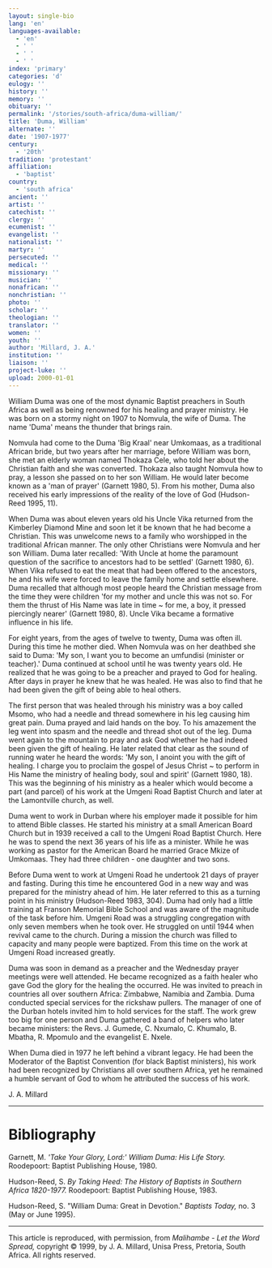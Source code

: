 ```yaml
---
layout: single-bio
lang: 'en'
languages-available:
  - 'en'
  - ' '
  - ' '
  - ' '
index: 'primary'
categories: 'd'
eulogy: ''
history: ''
memory: ''
obituary: ''
permalink: '/stories/south-africa/duma-william/'
title: 'Duma, William'
alternate: ''
date: '1907-1977'
century:
  - '20th'
tradition: 'protestant'
affiliation:
  - 'baptist'
country:
  - 'south africa'
ancient: ''
artist: ''
catechist: ''
clergy: ''
ecumenist: ''
evangelist: ''
nationalist: ''
martyr: ''
persecuted: ''
medical: ''
missionary: ''
musician: ''
nonafrican: ''
nonchristian: ''
photo: ''
scholar: ''
theologian: ''
translator: ''
women: ''
youth: ''
author: 'Millard, J. A.'
institution: ''
liaison: ''
project-luke: ''
upload: 2000-01-01
---
```



William Duma was one of the most dynamic Baptist preachers in South Africa as well as being renowned for his healing and prayer ministry. He was born on a stormy night on 1907 to Nomvula, the wife of Duma. The name 'Duma' means the thunder that brings rain.

Nomvula had come to the Duma 'Big Kraal' near Umkomaas, as a traditional African bride, but two years after her marriage, before William was born, she met an elderly woman named Thokaza Cele, who told her about the Christian faith and she was converted. Thokaza also taught Nomvula how to pray, a lesson she passed on to her son William. He would later become known as a 'man of prayer' (Garnett 1980, 5). From his mother, Duma also received his early impressions of the reality of the love of God (Hudson-Reed 1995, 11).

When Duma was about eleven years old his Uncle Vika returned from the Kimberley Diamond Mine and soon let it be known that he had become a Christian. This was unwelcome news to a family who worshipped in the traditional African manner. The only other Christians were Nomvula and her son William. Duma later recalled: 'With Uncle at home the paramount question of the sacrifice to ancestors had to be settled' (Garnett 1980, 6). When Vika refused to eat the meat that had been offered to the ancestors, he and his wife were forced to leave the family home and settle elsewhere. Duma recalled that although most people heard the Christian message from the time they were children 'for my mother and uncle this was not so. For them the thrust of His Name was late in time ~ for me, a boy, it pressed piercingly nearer' (Garnett 1980, 8). Uncle Vika became a formative influence in his life.

For eight years, from the ages of twelve to twenty, Duma was often ill. During this time he mother died. When Nomvula was on her deathbed she said to Duma: 'My son, I want you to become an umfundisi (minister or teacher).' Duma continued at school until he was twenty years old. He realized that he was going to be a preacher and prayed to God for healing. After days in prayer he knew that he was healed. He was also to find that he had been given the gift of being able to heal others.

The first person that was healed through his ministry was a boy called Msomo, who had a needle and thread somewhere in his leg causing him great pain. Duma prayed and laid hands on the boy. To his amazement the leg went into spasm and the needle and thread shot out of the leg. Duma went again to the mountain to pray and ask God whether he had indeed been given the gift of healing. He later related that clear as the sound of running water he heard the words: 'My son, I anoint you with the gift of healing. I charge you to proclaim the gospel of Jesus Christ ~ to perform in His Name the ministry of healing body, soul and spirit' (Garnett 1980, 18). This was the beginning of his ministry as a healer which would become a part (and parcel) of his work at the Umgeni Road Baptist Church and later at the Lamontville church, as well.

Duma went to work in Durban where his employer made it possible for him to attend Bible classes. He started his ministry at a small American Board Church but in 1939 received a call to the Umgeni Road Baptist Church. Here he was to spend the next 36 years of his life as a minister. While he was working as pastor for the American Board he married Grace Mkize of Umkomaas. They had three children - one daughter and two sons.

Before Duma went to work at Umgeni Road he undertook 21 days of prayer and fasting. During this time he encountered God in a new way and was prepared for the ministry ahead of him. He later referred to this as a turning point in his ministry (Hudson-Reed 1983, 304). Duma had only had a little training at Franson Memorial Bible School and was aware of the magnitude of the task before him. Umgeni Road was a struggling congregation with only seven members when he took over. He struggled on until 1944 when revival came to the church. During a mission the church was filled to capacity and many people were baptized. From this time on the work at Umgeni Road increased greatly.

Duma was soon in demand as a preacher and the Wednesday prayer meetings were well attended. He became recognized as a faith healer who gave God the glory for the healing the occurred. He was invited to preach in countries all over southern Africa: Zimbabwe, Namibia and Zambia. Duma conducted special services for the rickshaw pullers. The manager of one of the Durban hotels invited him to hold services for the staff. The work grew too big for one person and Duma gathered a band of helpers who later became ministers: the Revs. J. Gumede, C. Nxumalo, C. Khumalo, B. Mbatha, R. Mpomulo and the evangelist E. Nxele.

When Duma died in 1977 he left behind a vibrant legacy. He had been the Moderator of the Baptist Convention (for black Baptist ministers), his work had been recognized by Christians all over southern Africa, yet he remained a humble servant of God to whom he attributed the success of his work.

J. A. Millard

---

# Bibliography

Garnett, M.  *'Take Your Glory, Lord:' William Duma: His Life Story.*  Roodepoort: Baptist Publishing House, 1980.

Hudson-Reed, S.  *By Taking Heed: The History of Baptists in Southern Africa 1820-1977.* Roodepoort: Baptist Publishing House, 1983.

Hudson-Reed, S.  "William Duma: Great in Devotion."  *Baptists Today,* no. 3 (May or June 1995).

---

This article is reproduced, with permission, from *Malihambe - Let the Word Spread,* copyright &copy; 1999, by J. A. Millard, Unisa Press, Pretoria, South Africa.  All rights reserved.
